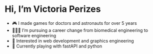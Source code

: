 # Hi, I’m Victoria Perizes
- 🎮 I made games for doctors and astronauts for over 5 years 
- 👩🏼‍🎓 I’m pursuing a career change from biomedical engineering to software engineering
- 👀 Interested in web development and graphics engineering
- 📖 Currently playing with fastAPI and python

<!---
vperizes/vperizes is a ✨ special ✨ repository because its `README.md` (this file) appears on your GitHub profile.
You can click the Preview link to take a look at your changes.
--->
